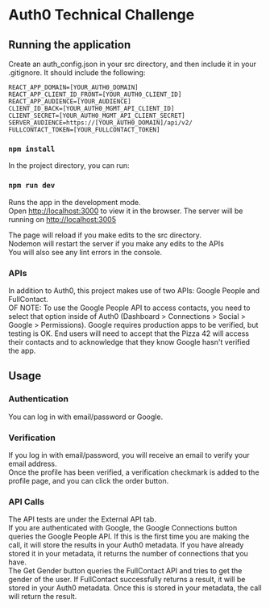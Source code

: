 # Auth0 Technical Challenge

## Running the application

Create an auth_config.json in your src directory, and then include it in your .gitignore. It should include the following: 
```
REACT_APP_DOMAIN=[YOUR_AUTH0_DOMAIN]
REACT_APP_CLIENT_ID_FRONT=[YOUR_AUTH0_CLIENT_ID]
REACT_APP_AUDIENCE=[YOUR_AUDIENCE]
CLIENT_ID_BACK=[YOUR_AUTH0_MGMT_API_CLIENT_ID]
CLIENT_SECRET=[YOUR_AUTH0_MGMT_API_CLIENT_SECRET]
SERVER_AUDIENCE=https://[YOUR_AUTH0_DOMAIN]/api/v2/
FULLCONTACT_TOKEN=[YOUR_FULLCONTACT_TOKEN]

```

### `npm install`

In the project directory, you can run:

### `npm run dev`

Runs the app in the development mode.<br>
Open [http://localhost:3000](http://localhost:3000) to view it in the browser.
The server will be running on [http://localhost:3005](http://localhost:3005)

The page will reload if you make edits to the src directory.<br>
Nodemon will restart the server if you make any edits to the APIs <br>
You will also see any lint errors in the console.

### APIs
In addition to Auth0, this project makes use of two APIs: Google People and FullContact. <br>
OF NOTE: To use the Google People API to access contacts, you need to select that option inside of Auth0 (Dashboard > Connections > Social > Google > Permissions). Google requires production apps to be verified, but testing is OK. End users will need to accept that the Pizza 42 will access their contacts and to acknowledge that they know Google hasn't verified the app.

## Usage 
### Authentication
You can log in with email/password or Google. <br>

### Verification
If you log in with email/password, you will receive an email to verify your email address. <br>
Once the profile has been verified, a verification checkmark is added to the profile page, and you can click the order button.<br>

### API Calls
The API tests are under the External API tab.<br>
If you are authenticated with Google, the Google Connections button queries the Google People API. If this is the first time you are making the call, it will store the results in your Auth0 metadata. If you have already stored it in your metadata, it returns the number of connections that you have. <br>
The Get Gender button queries the FullContact API and tries to get the gender of the user. If FullContact successfully returns a result, it will be stored in your Auth0 metadata. Once this is stored in your metadata, the call will return the result. 